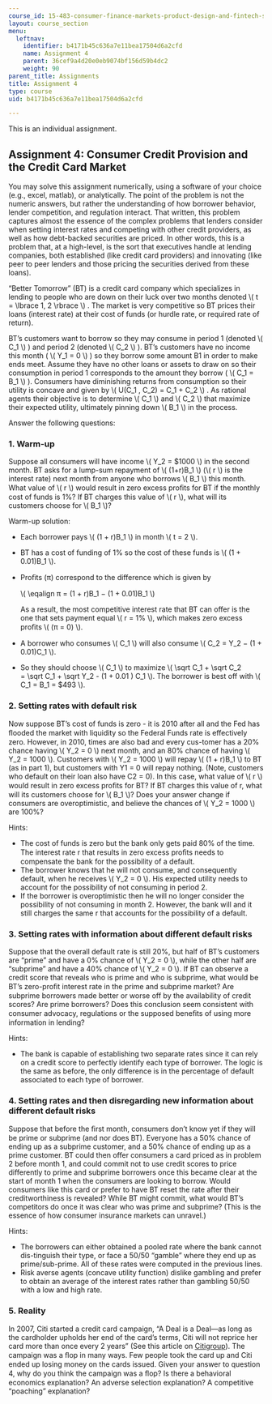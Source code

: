 ```yaml
---
course_id: 15-483-consumer-finance-markets-product-design-and-fintech-spring-2018
layout: course_section
menu:
  leftnav:
    identifier: b4171b45c636a7e11bea17504d6a2cfd
    name: Assignment 4
    parent: 36cef9a4d20e0eb9074bf156d59b4dc2
    weight: 90
parent_title: Assignments
title: Assignment 4
type: course
uid: b4171b45c636a7e11bea17504d6a2cfd

---
```


This is an individual assignment.

Assignment 4: Consumer Credit Provision and the Credit Card Market
------------------------------------------------------------------

You may solve this assignment numerically, using a software of your choice (e.g., excel, matlab), or analytically. The point of the problem is not the numeric answers, but rather the understanding of how borrower behavior, lender competition, and regulation interact. That written, this problem captures almost the essence of the complex problems that lenders consider when setting interest rates and competing with other credit providers, as well as how debt-backed securities are priced. In other words, this is a problem that, at a high-level, is the sort that executives handle at lending companies, both established (like credit card providers) and innovating (like peer to peer lenders and those pricing the securities derived from these loans).

“Better Tomorrow” (BT) is a credit card company which specializes in lending to people who are down on their luck over two months denoted \\( t = \\lbrace 1, 2 \\rbrace \\) . The market is very competitive so BT prices their loans (interest rate) at their cost of funds (or hurdle rate, or required rate of return).

BT’s customers want to borrow so they may consume in period 1 (denoted \\( C\_1 \\) ) and period 2 (denoted \\( C\_2 \\) ). BT’s customers have no income this month ( \\( Y\_1 = 0 \\) ) so they borrow some amount B1 in order to make ends meet. Assume they have no other loans or assets to draw on so their consumption in period 1 corresponds to the amount they borrow ( \\( C\_1 = B\_1 \\) ). Consumers have diminishing returns from consumption so their utility is concave and given by \\( U(C\_1 , C\_2) = C\_1 + C\_2 \\) . As rational agents their objective is to determine \\( C\_1 \\) and \\( C\_2 \\) that maximize their expected utility, ultimately pinning down \\( B\_1 \\) in the process.

Answer the following questions:

### 1\. Warm-up

Suppose all consumers will have income \\( Y\_2 = $1000 \\) in the second month. BT asks for a lump-sum repayment of \\( (1+r)B\_1 \\) (\\( r \\) is the interest rate) next month from anyone who borrows \\( B\_1 \\) this month. What value of \\( r \\) would result in zero excess proﬁts for BT if the monthly cost of funds is 1%? If BT charges this value of \\( r \\), what will its customers choose for \\( B\_1 \\)?

Warm-up solution:

*   Each borrower pays \\( (1 + r)B\_1 \\) in month \\( t = 2 \\).
*   BT has a cost of funding of 1% so the cost of these funds is \\( (1 + 0.01)B\_1 \\).
*   Proﬁts (π) correspond to the difference which is given by  
      
    \\( \\eqalign π = (1 + r)B\_1 − (1 + 0.01)B\_1 \\)  
      
    As a result, the most competitive interest rate that BT can offer is the one that sets payment equal \\( r = 1% \\), which makes zero excess proﬁts \\( (π = 0) \\).
*   A borrower who consumes \\( C\_1 \\) will also consume \\( C\_2 = Y\_2 − (1 + 0.01)C\_1 \\).
*   So they should choose \\( C\_1 \\) to maximize \\( \\sqrt C\_1 + \\sqrt C\_2 = \\sqrt C\_1 + \\sqrt Y\_2 - (1 + 0.01 ) C\_1 \\). The borrower is best off with \\( C\_1 = B\_1 = $493 \\).

### 2\. Setting rates with default risk

Now suppose BT’s cost of funds is zero - it is 2010 after all and the Fed has ﬂooded the market with liquidity so the Federal Funds rate is effectively zero. However, in 2010, times are also bad and every cus-tomer has a 20% chance having \\( Y\_2 = 0 \\) next month, and an 80% chance of having \\( Y\_2 = 1000 \\). Customers with \\( Y\_2 = 1000 \\) will repay \\( (1 + r)B\_1 \\) to BT (as in part 1), but customers with Y1 = 0 will repay nothing. (Note, customers who default on their loan also have C2 = 0). In this case, what value of \\( r \\) would result in zero excess proﬁts for BT? If BT charges this value of r, what will its customers choose for \\( B\_1 \\)? Does your answer change if consumers are overoptimistic, and believe the chances of \\( Y\_2 = 1000 \\) are 100%?

Hints:

*   The cost of funds is zero but the bank only gets paid 80% of the time. The interest rate r that results in zero excess proﬁts needs to compensate the bank for the possibility of a default.
*   The borrower knows that he will not consume, and consequently default, when he receives \\( Y\_2 = 0 \\). His expected utility needs to account for the possibility of not consuming in period 2.
*   If the borrower is overoptimistic then he will no longer consider the possibility of not consuming in month 2. However, the bank will and it still charges the same r that accounts for the possibility of a default.

### 3\. Setting rates with information about different default risks

Suppose that the overall default rate is still 20%, but half of BT’s customers are “prime” and have a 0% chance of \\( Y\_2 = 0 \\), while the other half are “subprime” and have a 40% chance of \\( Y\_2 = 0 \\). If BT can observe a credit score that reveals who is prime and who is subprime, what would be BT’s zero-proﬁt interest rate in the prime and subprime market? Are subprime borrowers made better or worse off by the availability of credit scores? Are prime borrowers? Does this conclusion seem consistent with consumer advocacy, regulations or the supposed beneﬁts of using more information in lending?

Hints:

*   The bank is capable of establishing two separate rates since it can rely on a credit score to perfectly identify each type of borrower. The logic is the same as before, the only difference is in the percentage of default associated to each type of borrower.

### 4\. Setting rates and then disregarding new information about different default risks

Suppose that before the ﬁrst month, consumers don’t know yet if they will be prime or subprime (and nor does BT). Everyone has a 50% chance of ending up as a subprime customer, and a 50% chance of ending up as a prime customer. BT could then offer consumers a card priced as in problem 2 before month 1, and could commit not to use credit scores to price differently to prime and subprime borrowers once this became clear at the start of month 1 when the consumers are looking to borrow. Would consumers like this card or prefer to have BT reset the rate after their creditworthiness is revealed? While BT might commit, what would BT’s competitors do once it was clear who was prime and subprime? (This is the essence of how consumer insurance markets can unravel.)

Hints:

*   The borrowers can either obtained a pooled rate where the bank cannot dis-tinguish their type, or face a 50/50 “gamble” where they end up as prime/sub-prime. All of these rates were computed in the previous lines.
*   Risk averse agents (concave utility function) dislike gambling and prefer to obtain an average of the interest rates rather than gambling 50/50 with a low and high rate.

### 5\. Reality

In 2007, Citi started a credit card campaign, “A Deal is a Deal&mdash;as long as the cardholder upholds her end of the card’s terms, Citi will not reprice her card more than once every 2 years” (See this article on [Citigroup](http://www.nytimes.com/2008/06/25/business/media/25adco.html?_r=0)). The campaign was a ﬂop in many ways. Few people took the card up and Citi ended up losing money on the cards issued. Given your answer to question 4, why do you think the campaign was a ﬂop? Is there a behavioral economics explanation? An adverse selection explanation? A competitive “poaching” explanation?